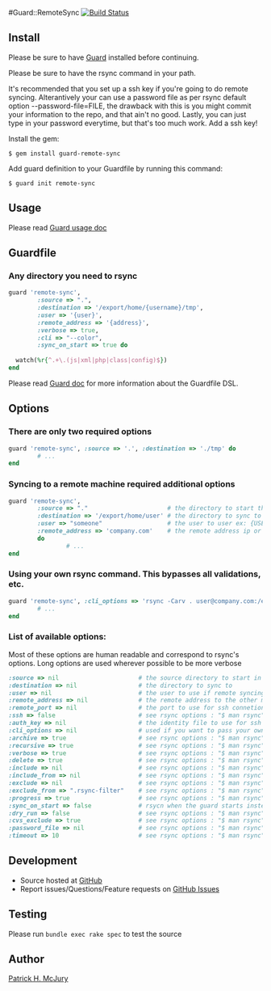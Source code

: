 #Guard::RemoteSync [![Build Status](https://secure.travis-ci.org/pmcjury/guard-remote-sync.png)](http://travis-ci.org/pmcjury/guard-remote-sync)

## Install

Please be sure to have [Guard](https://github.com/guard/guard) installed before continuing.

Please be sure to have the rsync command in your path.

It's recommended that you set up a ssh key if you're going to do remote syncing. 
Alterantively your can use a password file as per rsync default option --password-file=FILE, the drawback with this is you might commit your information to the repo, and that ain't no good.
Lastly, you can just type in your password everytime, but that's too much work. Add a ssh key! 

Install the gem:

```
$ gem install guard-remote-sync
```

Add guard definition to your Guardfile by running this command:

```
$ guard init remote-sync
```

## Usage

Please read [Guard usage doc](https://github.com/guard/guard#readme)

## Guardfile

### Any directory you need to rsync

```ruby
guard 'remote-sync',
        :source => ".", 
        :destination => '/export/home/{username}/tmp', 
        :user => '{user}',
        :remote_address => '{address}',
        :verbose => true, 
        :cli => "--color", 
        :sync_on_start => true do
  
  watch(%r{^.+\.(js|xml|php|class|config)$})
end
```
Please read [Guard doc](https://github.com/guard/guard#readme) for more information about the Guardfile DSL.

## Options

### There are only two required options

```ruby
guard 'remote-sync', :source => '.', :destination => './tmp' do
        # ...
end
```

### Syncing to a remote machine required additional options
```ruby
guard 'remote-sync', 
        :source => "."                      # the directory to start the remote sync guard in
        :destination => '/export/home/user' # the directory to sync to
        :user => "someone"                  # the user to user ex: {USER}@somehost.com
        :remote_address => 'company.com'    # the remote address ip or url
        do
                # ...
end
```

### Using your own rsync command. This bypasses all validations, etc.
```ruby
guard 'remote-sync', :cli_options => 'rsync -Carv . user@company.com:/export/home/user' do
        # ...
end
```

### List of available options:

Most of these options are human readable and correspond to rsync's options. Long options are used wherever
possible to be more verbose

```ruby
:source => nil                      # the source directory to start in
:destination => nil                 # the directory to sync to
:user => nil                        # the user to use if remote syncing to another machine
:remote_address => nil              # the remote address to the other machine ip|url
:remote_port => nil                 # the port to use for ssh connetions
:ssh => false                       # see rsync options : "$ man rsync"
:auth_key => nil                    # the identity file to use for ssh authentication
:cli_options => nil                 # used if you want to pass your own rsyn command
:archive => true                    # see rsync options : "$ man rsync"
:recursive => true                  # see rsync options : "$ man rsync"
:verbose => true                    # see rsync options : "$ man rsync"
:delete => true                     # see rsync options : "$ man rsync"
:include => nil                     # see rsync options : "$ man rsync"
:include_from => nil                # see rsync options : "$ man rsync"
:exclude => nil                     # see rsync options : "$ man rsync"
:exclude_from => ".rsync-filter"    # see rsync options : "$ man rsync"
:progress => true                   # see rsync options : "$ man rsync"
:sync_on_start => false             # rsycn when the guard starts instead of waiting for a watcher to trigger guard
:dry_run => false                   # see rsync options : "$ man rsync"
:cvs_exclude => true                # see rsync options : "$ man rsync"
:password_file => nil               # see rsync options : "$ man rsync"
:timeout => 10                      # see rsync options : "$ man rsync"
```

Development
-----------

* Source hosted at [GitHub](https://github.com/pmcjury/guard-remote-sync)
* Report issues/Questions/Feature requests on [GitHub Issues](https://github.com/pmcjury/guard-remote-sync/issues)

Testing
-------

Please run `bundle exec rake spec` to test the source

Author
------

[Patrick H. McJury](https://github.com/pmcjury)
